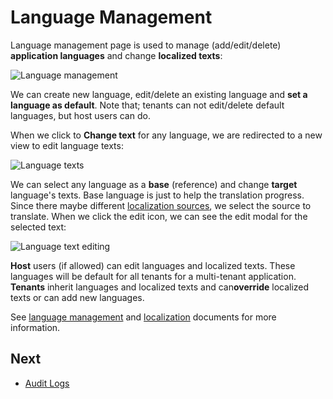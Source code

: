 # Language Management

Language management page is used to manage (add/edit/delete) **application languages** and change **localized texts**:

<img src="D:/Github/documents/docs/en/images/language-list-core-3.png" alt="Language management" class="img-thumbnail" />

We can create new language, edit/delete an existing language and **set a language as default**. Note that; tenants can not edit/delete default languages, but host users can do.

When we click to **Change text** for any language, we are redirected to a new view to edit language texts:

<img src="D:/Github/documents/docs/en/images/language-change-text-modal-core-3.png" alt="Language texts" class="img-thumbnail" />

We can select any language as a **base** (reference) and change **target** language's texts. Base language is just to help the translation progress. Since there maybe different [localization sources](https://aspnetboilerplate.com/Pages/Documents/Localization#DocLocalizationSources), we select the source to translate. When we click the edit icon, we can see the edit modal for the selected text:

<img src="D:/Github/documents/docs/en/images/language-change-text-modal-core-1.png" alt="Language text editing" class="img-thumbnail" />

**Host** users (if allowed) can edit languages and localized texts. These languages will be default for all tenants for a multi-tenant application. **Tenants** inherit languages and localized texts and can**override** localized texts or can add new languages.

See [language management](https://aspnetboilerplate.com/Pages/Documents/Zero/Language-Managemen) and [localization](https://aspnetboilerplate.com/Pages/Documents/Localization) documents for more information.

## Next

- [Audit Logs](Features-Angular-Audit-Logs)
